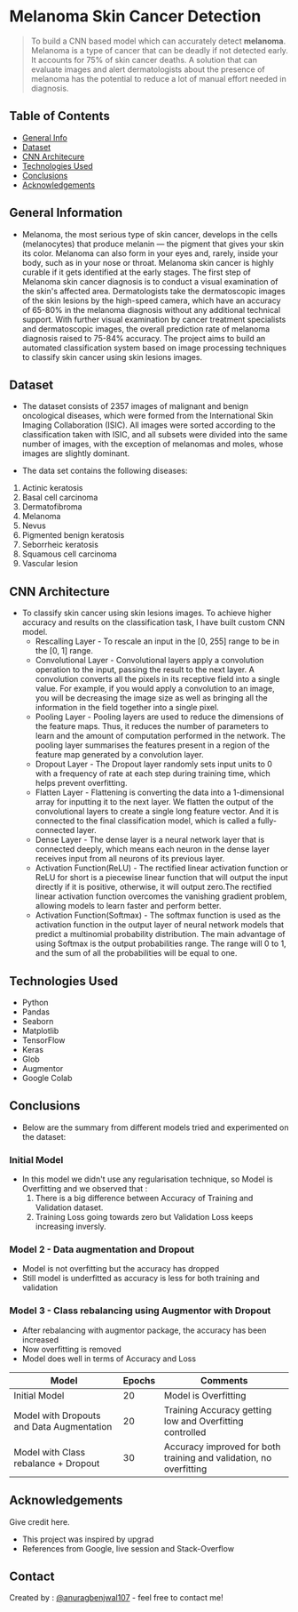 # Melanoma Skin Cancer Detection
> To build a CNN based model which can accurately detect **melanoma**. Melanoma is a type of cancer that can be deadly if not detected early. It accounts for 75% of skin cancer deaths. A solution that can evaluate images and alert dermatologists about the presence of melanoma has the potential to reduce a lot of manual effort needed in diagnosis.


## Table of Contents
* [General Info](#general-information)
* [Dataset](Dataset)
* [CNN Architecure](CNN-Architecture) 
* [Technologies Used](#technologies-used)
* [Conclusions](#conclusions)
* [Acknowledgements](#acknowledgements)


## General Information
- Melanoma, the most serious type of skin cancer, develops in the cells (melanocytes) that produce melanin — the pigment that gives your skin its color. Melanoma can also form in your eyes and, rarely, inside your body, such as in your nose or throat. Melanoma skin cancer is highly curable if it gets identified at the early stages. The first step of Melanoma skin cancer diagnosis is to conduct a visual examination of the skin's affected area. Dermatologists take the dermatoscopic images of the skin lesions by the high-speed camera, which have an accuracy of 65-80% in the melanoma diagnosis without any additional technical support. With further visual examination by cancer treatment specialists and dermatoscopic images, the overall prediction rate of melanoma diagnosis raised to 75-84% accuracy. The project aims to build an automated classification system based on image processing techniques to classify skin cancer using skin lesions images.


## Dataset
- The dataset consists of 2357 images of malignant and benign oncological diseases, which were formed from the International Skin Imaging Collaboration (ISIC). All images were sorted according to the classification taken with ISIC, and all subsets were divided into the same number of images, with the exception of melanomas and moles, whose images are slightly dominant.

- The data set contains the following diseases:

 1. Actinic keratosis
 2. Basal cell carcinoma
 3. Dermatofibroma
 4. Melanoma
 5. Nevus
 6. Pigmented benign keratosis
 7. Seborrheic keratosis
 8. Squamous cell carcinoma
 9. Vascular lesion


## CNN Architecture
- To classify skin cancer using skin lesions images. To achieve higher accuracy and results on the classification task, I have built custom CNN model.
  - Rescalling Layer - To rescale an input in the [0, 255] range to be in the [0, 1] range.
  - Convolutional Layer - Convolutional layers apply a convolution operation to the input, passing the result to the next layer. A convolution converts all the pixels in its receptive field into a single value. For example, if you would apply a convolution to an image, you will be decreasing the image size as well as bringing all the information in the field together into a single pixel.
  - Pooling Layer - Pooling layers are used to reduce the dimensions of the feature maps. Thus, it reduces the number of parameters to learn and the amount of computation performed in the network. The pooling layer summarises the features present in a region of the feature map generated by a convolution layer.
  - Dropout Layer - The Dropout layer randomly sets input units to 0 with a frequency of rate at each step during training time, which helps prevent overfitting.
  - Flatten Layer - Flattening is converting the data into a 1-dimensional array for inputting it to the next layer. We flatten the output of the convolutional layers to create a single long feature vector. And it is connected to the final classification model, which is called a fully-connected layer.
  - Dense Layer - The dense layer is a neural network layer that is connected deeply, which means each neuron in the dense layer receives input from all neurons of its previous layer.
  - Activation Function(ReLU) - The rectified linear activation function or ReLU for short is a piecewise linear function that will output the input directly if it is positive, otherwise, it will output zero.The rectified linear activation function overcomes the vanishing gradient problem, allowing models to learn faster and perform better.
  - Activation Function(Softmax) - The softmax function is used as the activation function in the output layer of neural network models that predict a multinomial probability distribution. The main advantage of using Softmax is the output probabilities range. The range will 0 to 1, and the sum of all the probabilities will be equal to one. 


## Technologies Used
- Python
- Pandas
- Seaborn
- Matplotlib
- TensorFlow
- Keras
- Glob
- Augmentor
- Google Colab


## Conclusions
- Below are the summary from different models tried and experimented on the dataset:

### Initial Model
  - In this model we didn't use any regularisation technique, so Model is Overfitting and we observed that :
    1. There is a big difference between Accuracy of Training and Validation dataset.
    2. Training Loss going towards zero but Validation Loss keeps increasing inversly.

### Model 2 - Data augmentation and Dropout
  - Model is not overfitting but the accuracy has dropped
  - Still model is underfitted as accuracy is less for both training and validation

### Model 3 - Class rebalancing using Augmentor with Dropout
  - After rebalancing with augmentor package, the accuracy has been increased
  - Now overfitting is removed
  - Model does well in terms of Accuracy and Loss

|Model|Epochs|Comments|
|---|---|---|
|Initial Model|20|Model is Overfitting|
|Model with Dropouts and Data Augmentation|20|Training Accuracy getting low and Overfitting controlled|
|Model with Class rebalance + Dropout|30|Accuracy improved for both training and validation, no overfitting|


## Acknowledgements
Give credit here.
- This project was inspired by upgrad
- References from Google, live session and Stack-Overflow


## Contact
Created by : [@anuragbenjwal107](https://github.com/anuragbenjwal107) - feel free to contact me!
